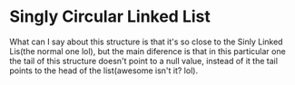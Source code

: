 # Singly Circular Linked List

What can I say about this structure is that it's so close to the Sinly Linked Lis(the normal one lol), but the main diference is that in this particular one the tail of this structure doesn't point to a null value, instead of it the tail points to the head of the list(awesome isn't it? lol).

